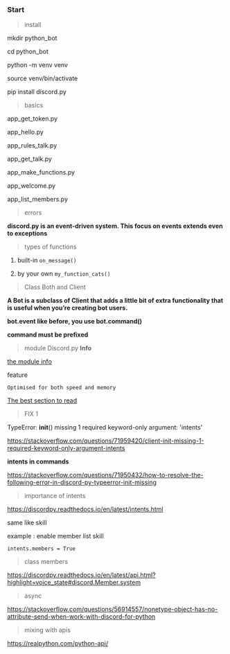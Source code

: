 ### Start
> install

mkdir python_bot

cd python_bot

python -m venv venv

source venv/bin/activate

pip install discord.py

> basics

app_get_token.py

app_hello.py

app_rules_talk.py

app_get_talk.py

app_make_functions.py

app_welcome.py

app_list_members.py

> errors

__discord.py is an event-driven system. This focus on events extends even to exceptions__

> types of functions

1. built-in `on_message()`

2. by your own `my_function_cats()`

>  Class Both and Client

__A Bot is a subclass of Client that adds a little bit of extra functionality that is useful when you’re creating bot users.__

__bot.event like before, you use bot.command()__

__command must be prefixed__


> module Discord.py **Info**



[the module info](https://discordpy.readthedocs.io/en/stable/)

feature

`Optimised for both speed and memory`

[The best section to read](https://discordpy.readthedocs.io/en/stable/faq.html)


> FIX 1

TypeError: __init__() missing 1 required keyword-only argument: 'intents'

https://stackoverflow.com/questions/71959420/client-init-missing-1-required-keyword-only-argument-intents

__intents in commands__

https://stackoverflow.com/questions/71950432/how-to-resolve-the-following-error-in-discord-py-typeerror-init-missing

> importance of intents

https://discordpy.readthedocs.io/en/latest/intents.html

same like skill

example : enable member list skill

``intents.members = True``


> class members

https://discordpy.readthedocs.io/en/latest/api.html?highlight=voice_state#discord.Member.system

> async 

https://stackoverflow.com/questions/56914557/nonetype-object-has-no-attribute-send-when-work-with-discord-for-python

> mixing with apis

https://realpython.com/python-api/